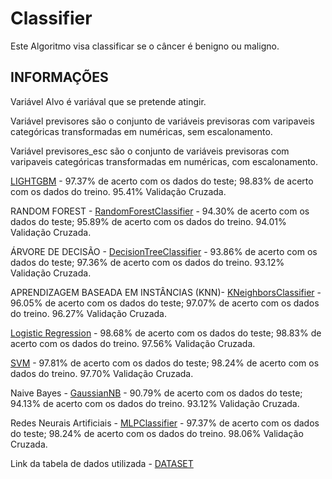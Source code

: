 # Classifier

Este Algoritmo visa classificar se o câncer é benigno ou maligno.

## INFORMAÇÕES

Variável Alvo é variával que se pretende atingir.

Variável previsores são o conjunto de variáveis previsoras com varipaveis categóricas transformadas em numéricas, sem escalonamento.

Variável previsores_esc são o conjunto de variáveis previsoras com varipaveis categóricas transformadas em numéricas, com escalonamento.



[LIGHTGBM](https://lightgbm.readthedocs.io/en/latest/pythonapi/lightgbm.train.html) - 97.37% de acerto com os dados do teste; 98.83% de acerto com os dados do treino. 95.41% Validação Cruzada.

RANDOM FOREST - [RandomForestClassifier](https://scikit-learn.org/stable/modules/generated/sklearn.ensemble.RandomForestClassifier.html) - 94.30% de acerto com os dados do teste; 95.89% de acerto com os dados do treino. 94.01% Validação Cruzada.

ÁRVORE DE DECISÃO - [DecisionTreeClassifier](https://scikit-learn.org/stable/modules/tree.html) - 93.86% de acerto com os dados do teste; 97.36% de acerto com os dados do treino. 93.12% Validação Cruzada.

APRENDIZAGEM BASEADA EM INSTÂNCIAS (KNN)- [KNeighborsClassifier](https://scikit-learn.org/stable/modules/generated/sklearn.neighbors.KNeighborsClassifier.html) - 96.05% de acerto com os dados do teste; 97.07% de acerto com os dados do treino. 96.27% Validação Cruzada.

[Logistic Regression](https://scikit-learn.org/stable/modules/generated/sklearn.linear_model.LogisticRegression.html) - 98.68% de acerto com os dados do teste; 98.83% de acerto com os dados do treino. 97.56% Validação Cruzada.

[SVM](https://scikit-learn.org/stable/modules/generated/sklearn.svm.SVC.html) - 97.81% de acerto com os dados do teste; 98.24% de acerto com os dados do treino. 97.70% Validação Cruzada.

Naive Bayes - [GaussianNB](https://scikit-learn.org/stable/modules/generated/sklearn.naive_bayes.GaussianNB.html) - 90.79% de acerto com os dados do teste; 94.13% de acerto com os dados do treino. 93.12% Validação Cruzada.

Redes Neurais Artificiais - [MLPClassifier](https://scikit-learn.org/stable/modules/generated/sklearn.neural_network.MLPClassifier.html) - 97.37% de acerto com os dados do teste; 98.24% de acerto com os dados do treino. 98.06% Validação Cruzada. 




Link da tabela de dados utilizada - [DATASET](https://www.kaggle.com/datasets/uciml/breast-cancer-wisconsin-data)